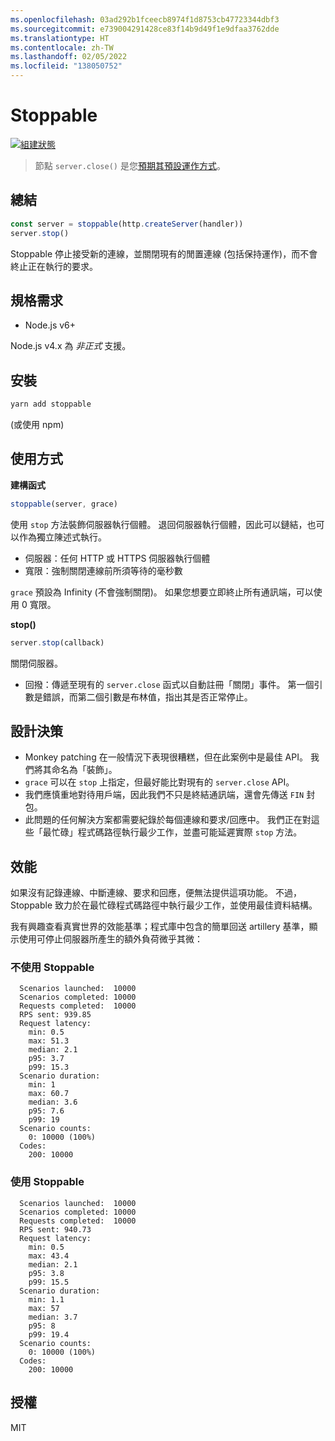 ```yaml
---
ms.openlocfilehash: 03ad292b1fceecb8974f1d8753cb47723344dbf3
ms.sourcegitcommit: e739004291428ce83f14b9d49f1e9dfaa3762dde
ms.translationtype: HT
ms.contentlocale: zh-TW
ms.lasthandoff: 02/05/2022
ms.locfileid: "138050752"
---
```

# <a name="stoppable"></a>Stoppable

[![組建狀態](https://travis-ci.org/hunterloftis/stoppable.svg?branch=master)](https://travis-ci.org/hunterloftis/stoppable)

> 節點 `server.close()` 是您[預期其預設運作方式](https://github.com/nodejs/node/issues/2642)。

## <a name="summary"></a>總結

```js
const server = stoppable(http.createServer(handler))
server.stop()
```

Stoppable 停止接受新的連線，並關閉現有的閒置連線 (包括保持運作)，而不會終止正在執行的要求。

## <a name="requirements"></a>規格需求

- Node.js v6+

Node.js v4.x 為 *非正式* 支援。

## <a name="installation"></a>安裝

```bash
yarn add stoppable
```

(或使用 npm)

## <a name="usage"></a>使用方式

**建構函式**

```js
stoppable(server, grace)
```

使用 `stop` 方法裝飾伺服器執行個體。
退回伺服器執行個體，因此可以鏈結，也可以作為獨立陳述式執行。

- 伺服器：任何 HTTP 或 HTTPS 伺服器執行個體
- 寬限：強制關閉連線前所須等待的毫秒數

`grace` 預設為 Infinity (不會強制關閉)。
如果您想要立即終止所有通訊端，可以使用 0 寬限。

**stop()**

```js
server.stop(callback)
```

關閉伺服器。

- 回撥：傳遞至現有的 `server.close` 函式以自動註冊「關閉」事件。
第一個引數是錯誤，而第二個引數是布林值，指出其是否正常停止。

## <a name="design-decisions"></a>設計決策

- Monkey patching 在一般情況下表現很糟糕，但在此案例中是最佳 API。 我們將其命名為「裝飾」。
- `grace` 可以在 `stop` 上指定，但最好能比對現有的 `server.close` API。
- 我們應慎重地對待用戶端，因此我們不只是終結通訊端，還會先傳送 `FIN` 封包。
- 此問題的任何解決方案都需要紀錄於每個連線和要求/回應中。
我們正在對這些「最忙碌」程式碼路徑執行最少工作，並盡可能延遲實際 `stop` 方法。

## <a name="performance"></a>效能

如果沒有記錄連線、中斷連線、要求和回應，便無法提供這項功能。
不過，Stoppable 致力於在最忙碌程式碼路徑中執行最少工作，並使用最佳資料結構。

我有興趣查看真實世界的效能基準；程式庫中包含的簡單回送 artillery 基準，顯示使用可停止伺服器所產生的額外負荷微乎其微：

### <a name="without-stoppable"></a>不使用 Stoppable

```plain
  Scenarios launched:  10000
  Scenarios completed: 10000
  Requests completed:  10000
  RPS sent: 939.85
  Request latency:
    min: 0.5
    max: 51.3
    median: 2.1
    p95: 3.7
    p99: 15.3
  Scenario duration:
    min: 1
    max: 60.7
    median: 3.6
    p95: 7.6
    p99: 19
  Scenario counts:
    0: 10000 (100%)
  Codes:
    200: 10000
```

### <a name="with-stoppable"></a>使用 Stoppable

```plain
  Scenarios launched:  10000
  Scenarios completed: 10000
  Requests completed:  10000
  RPS sent: 940.73
  Request latency:
    min: 0.5
    max: 43.4
    median: 2.1
    p95: 3.8
    p99: 15.5
  Scenario duration:
    min: 1.1
    max: 57
    median: 3.7
    p95: 8
    p99: 19.4
  Scenario counts:
    0: 10000 (100%)
  Codes:
    200: 10000
```

## <a name="license"></a>授權

MIT